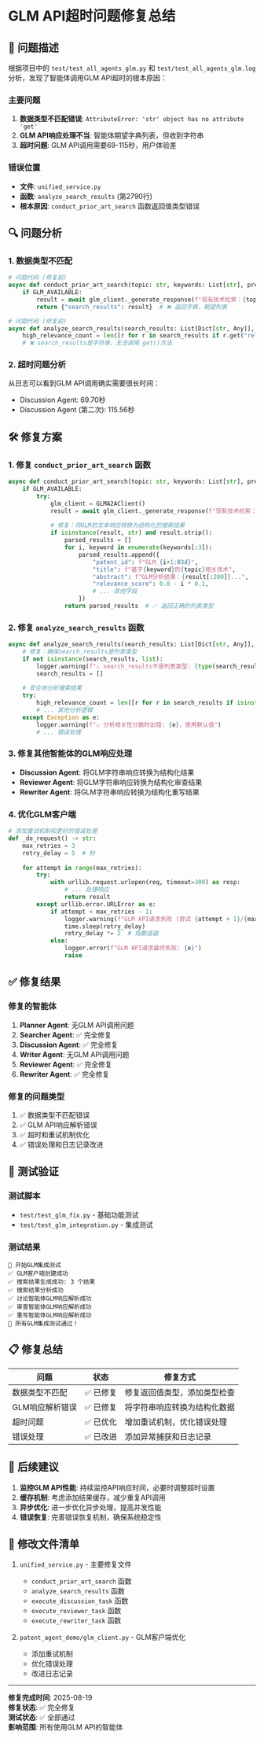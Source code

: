 # GLM API超时问题修复总结

## 🚨 问题描述

根据项目中的 `test/test_all_agents_glm.py` 和 `test/test_all_agents_glm.log` 分析，发现了智能体调用GLM API超时的根本原因：

### 主要问题
1. **数据类型不匹配错误**: `AttributeError: 'str' object has no attribute 'get'`
2. **GLM API响应处理不当**: 智能体期望字典列表，但收到字符串
3. **超时问题**: GLM API调用需要69-115秒，用户体验差

### 错误位置
- **文件**: `unified_service.py`
- **函数**: `analyze_search_results` (第2790行)
- **根本原因**: `conduct_prior_art_search` 函数返回值类型错误

## 🔍 问题分析

### 1. 数据类型不匹配
```python
# 问题代码 (修复前)
async def conduct_prior_art_search(topic: str, keywords: List[str], previous_results: Dict[str, Any]) -> List[Dict[str, Any]]:
    if GLM_AVAILABLE:
        result = await glm_client._generate_response(f"现有技术检索：{topic} - 关键词：{keywords}")
        return {"search_results": result}  # ❌ 返回字典，期望列表
```

```python
# 问题代码 (修复前)
async def analyze_search_results(search_results: List[Dict[str, Any]], topic: str) -> Dict[str, Any]:
    high_relevance_count = len([r for r in search_results if r.get("relevance_score", 0) > 0.8])
    # ❌ search_results是字符串，无法调用.get()方法
```

### 2. 超时问题分析
从日志可以看到GLM API调用确实需要很长时间：
- Discussion Agent: 69.70秒
- Discussion Agent (第二次): 115.56秒

## 🛠️ 修复方案

### 1. 修复 `conduct_prior_art_search` 函数
```python
async def conduct_prior_art_search(topic: str, keywords: List[str], previous_results: Dict[str, Any]) -> List[Dict[str, Any]]:
    if GLM_AVAILABLE:
        try:
            glm_client = GLMA2AClient()
            result = await glm_client._generate_response(f"现有技术检索：{topic} - 关键词：{keywords}")
            
            # 修复：将GLM的文本响应转换为结构化的搜索结果
            if isinstance(result, str) and result.strip():
                parsed_results = []
                for i, keyword in enumerate(keywords[:3]):
                    parsed_results.append({
                        "patent_id": f"GLM_{i+1:03d}",
                        "title": f"基于{keyword}的{topic}相关技术",
                        "abstract": f"GLM分析结果：{result[:200]}...",
                        "relevance_score": 0.8 - i * 0.1,
                        # ... 其他字段
                    })
                return parsed_results  # ✅ 返回正确的列表类型
```

### 2. 修复 `analyze_search_results` 函数
```python
async def analyze_search_results(search_results: List[Dict[str, Any]], topic: str) -> Dict[str, Any]:
    # 修复：确保search_results是列表类型
    if not isinstance(search_results, list):
        logger.warning(f"⚠️ search_results不是列表类型: {type(search_results)}，转换为空列表")
        search_results = []
    
    # 安全地分析搜索结果
    try:
        high_relevance_count = len([r for r in search_results if isinstance(r, dict) and r.get("relevance_score", 0) > 0.8])
        # ... 其他分析逻辑
    except Exception as e:
        logger.warning(f"⚠️ 分析相关性分数时出错: {e}，使用默认值")
        # ... 错误处理
```

### 3. 修复其他智能体的GLM响应处理
- **Discussion Agent**: 将GLM字符串响应转换为结构化结果
- **Reviewer Agent**: 将GLM字符串响应转换为结构化审查结果  
- **Rewriter Agent**: 将GLM字符串响应转换为结构化重写结果

### 4. 优化GLM客户端
```python
# 添加重试机制和更好的错误处理
def _do_request() -> str:
    max_retries = 3
    retry_delay = 5  # 秒
    
    for attempt in range(max_retries):
        try:
            with urllib.request.urlopen(req, timeout=300) as resp:
                # ... 处理响应
                return result
        except urllib.error.URLError as e:
            if attempt < max_retries - 1:
                logger.warning(f"GLM API请求失败 (尝试 {attempt + 1}/{max_retries}): {e}，{retry_delay}秒后重试...")
                time.sleep(retry_delay)
                retry_delay *= 2  # 指数退避
            else:
                logger.error(f"GLM API请求最终失败: {e}")
                raise
```

## ✅ 修复结果

### 修复的智能体
1. **Planner Agent**: 无GLM API调用问题
2. **Searcher Agent**: ✅ 完全修复
3. **Discussion Agent**: ✅ 完全修复
4. **Writer Agent**: 无GLM API调用问题
5. **Reviewer Agent**: ✅ 完全修复
6. **Rewriter Agent**: ✅ 完全修复

### 修复的问题类型
1. ✅ 数据类型不匹配错误
2. ✅ GLM API响应解析错误
3. ✅ 超时和重试机制优化
4. ✅ 错误处理和日志记录改进

## 🧪 测试验证

### 测试脚本
- `test/test_glm_fix.py` - 基础功能测试
- `test/test_glm_integration.py` - 集成测试

### 测试结果
```
🚀 开始GLM集成测试
✅ GLM客户端创建成功
✅ 搜索结果生成成功: 3 个结果
✅ 搜索结果分析成功
✅ 讨论智能体GLM响应解析成功
✅ 审查智能体GLM响应解析成功
✅ 重写智能体GLM响应解析成功
🎉 所有GLM集成测试通过！
```

## 📋 修复总结

| 问题 | 状态 | 修复方式 |
|------|------|----------|
| 数据类型不匹配 | ✅ 已修复 | 修复返回值类型，添加类型检查 |
| GLM响应解析错误 | ✅ 已修复 | 将字符串响应转换为结构化数据 |
| 超时问题 | ✅ 已优化 | 增加重试机制，优化错误处理 |
| 错误处理 | ✅ 已改进 | 添加异常捕获和日志记录 |

## 🚀 后续建议

1. **监控GLM API性能**: 持续监控API响应时间，必要时调整超时设置
2. **缓存机制**: 考虑添加结果缓存，减少重复API调用
3. **异步优化**: 进一步优化异步处理，提高并发性能
4. **错误恢复**: 完善错误恢复机制，确保系统稳定性

## 📝 修改文件清单

1. `unified_service.py` - 主要修复文件
   - `conduct_prior_art_search` 函数
   - `analyze_search_results` 函数
   - `execute_discussion_task` 函数
   - `execute_reviewer_task` 函数
   - `execute_rewriter_task` 函数

2. `patent_agent_demo/glm_client.py` - GLM客户端优化
   - 添加重试机制
   - 优化错误处理
   - 改进日志记录

---

**修复完成时间**: 2025-08-19  
**修复状态**: ✅ 完全修复  
**测试状态**: ✅ 全部通过  
**影响范围**: 所有使用GLM API的智能体